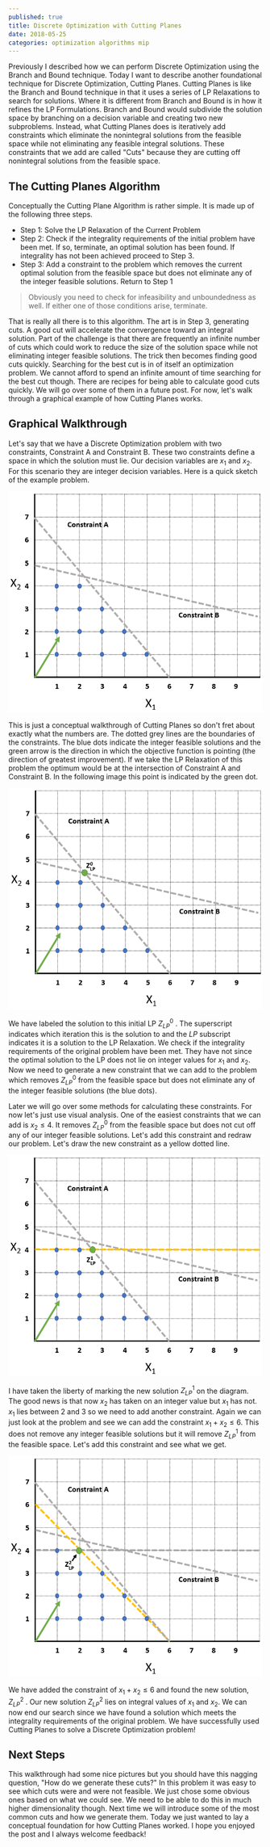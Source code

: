 ```yaml
---
published: true
title: Discrete Optimization with Cutting Planes
date: 2018-05-25
categories: optimization algorithms mip
---
```

Previously I described how we can perform Discrete Optimization using the Branch and Bound technique. Today I want to describe another foundational technique for Discrete Optimization, Cutting Planes. Cutting Planes is like the Branch and Bound technique in that it uses a series of LP Relaxations to search for solutions. Where it is different from Branch and Bound is in how it refines the LP Formulations. Branch and Bound would subdivide the solution space by branching on a decision variable and creating two new subproblems. Instead, what Cutting Planes does is iteratively add constraints which eliminate the nonintegral solutions from the feasible space while not eliminating any feasible integral solutions. These constraints that we add are called "Cuts" because they are cutting off nonintegral solutions from the feasible space.

## The Cutting Planes Algorithm

Conceptually the Cutting Plane Algorithm is rather simple. It is made up of the following three steps.

- Step 1: Solve the LP Relaxation of the Current Problem
- Step 2: Check if the integrality requirements of the initial problem have been met. If so, terminate, an optimal solution has been found. If integrality has not been achieved proceed to Step 3.
- Step 3: Add a constraint to the problem which removes the current optimal solution from the feasible space but does not eliminate any of the integer feasible solutions. Return to Step 1

> Obviously you need to check for infeasibility and unboundedness as well. If either one of those conditions arise, terminate.

That is really all there is to this algorithm. The art is in Step 3, generating cuts. A good cut will accelerate the convergence toward an integral solution. Part of the challenge is that there are frequently an infinite number of cuts which could work to reduce the size of the solution space while not eliminating integer feasible solutions. The trick then becomes finding good cuts quickly. Searching for the best cut is in of itself an optimization problem. We cannot afford to spend an infinite amount of time searching for the best cut though. There are recipes for being able to calculate good cuts quickly. We will go over some of them in a future post. For now, let's walk through a graphical example of how Cutting Planes works.

## Graphical Walkthrough

Let's say that we have a Discrete Optimization problem with two constraints, Constraint A and Constraint B. These two constraints define a space in which the solution must lie. Our decision variables are $x_1$ and $x_2$. For this scenario they are integer decision variables. Here is a quick sketch of the example problem. 

![Initial LP](../assets/2018-05-24-discrete-optimization-with-cutting-planes/2018-05-25-11-48-53.png)

This is just a conceptual walkthrough of Cutting Planes so don't fret about exactly what the numbers are. The dotted grey lines are the boundaries of the constraints. The blue dots indicate the integer feasible solutions and the green arrow is the direction in which the objective function is pointing (the direction of greatest improvement). If we take the LP Relaxation of this problem the optimum would be at the intersection of Constraint A and Constraint B. In the following image this point is indicated by the green dot.

![Solution to Initial LP](../assets/2018-05-24-discrete-optimization-with-cutting-planes/2018-05-25-11-49-17.png)

We have labeled the solution to this initial LP $Z_{LP}^{0}$ . The superscript indicates which iteration this is the solution to and the $LP$ subscript indicates it is a solution to the LP Relaxation. We check if the integrality requirements of the original problem have been met. They have not since the optimal solution to the LP does not lie on integer values for $x_1$ and $x_2$. Now we need to generate a new constraint that we can add to the problem which removes $Z_{LP}^{0}$ from the feasible space but does not eliminate any of the integer feasible solutions (the blue dots).

Later we will go over some methods for calculating these constraints. For now let's just use visual analysis. One of the easiest constraints that we can add is $x_2 \leq 4$. It removes $Z_{LP}^{0}$ from the feasible space but does not cut off any of our integer feasible solutions. Let's add this constraint and redraw our problem. Let's draw the new constraint as a yellow dotted line.

![Solution to LP^1](../assets/2018-05-24-discrete-optimization-with-cutting-planes/2018-05-25-11-49-50.png)

I have taken the liberty of marking the new solution $Z_{LP}^{1}$ on the diagram. The good news is that now $x_2$ has taken on an integer value but $x_1$ has not. $x_1$ lies between $2$ and $3$ so we need to add another constraint. Again we can just look at the problem and see we can add the constraint $x_1 + x_2 \leq 6$. This does not remove any integer feasible solutions but it will remove $Z_{LP}^{1}$ from the feasible space. Let's add this constraint and see what we get.

![Solution to LP^2](../assets/2018-05-24-discrete-optimization-with-cutting-planes/2018-05-25-11-54-09.png)

We have added the constraint of $x_1 + x_2 \leq 6$ and found the new solution, $Z_{LP}^{2}$ . Our new solution $Z_{LP}^{2}$ lies on integral values of $x_1$ and $x_2$. We can now end our search since we have found a solution which meets the integrality requirements of the original problem. We have successfully used Cutting Planes to solve a Discrete Optimization problem!

## Next Steps

This walkthrough had some nice pictures but you should have this nagging question, "How do we generate these cuts?" In this problem it was easy to see which cuts were and were not feasible. We just chose some obvious ones based on what we could see. We need to be able to do this in much higher dimensionality though. Next time we will introduce some of the most common cuts and how we generate them. Today we just wanted to lay a conceptual foundation for how Cutting Planes worked. I hope you enjoyed the post and I always welcome feedback!